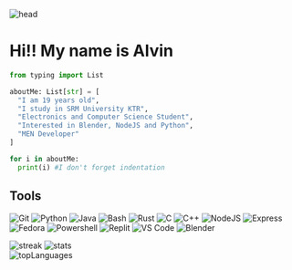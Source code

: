 ![head](https://capsule-render.vercel.app/api?type=slice&reversal=true&color=gradient&text=Hello%20world&customColorList=12,13&animation=scaleIn)

# Hi‼️ My name is Alvin

```py
from typing import List

aboutMe: List[str] = [
  "I am 19 years old",
  "I study in SRM University KTR",
  "Electronics and Computer Science Student",
  "Interested in Blender, NodeJS and Python",
  "MEN Developer" 
]

for i in aboutMe: 
  print(i) #I don't forget indentation
```

## Tools
<p>
  <img alt="Git" src="https://img.shields.io/badge/Git-F05032.svg?&style=for-the-badge&logo=git&logoColor=white"/> 
  <img alt="Python" src="https://img.shields.io/badge/Python-006FFF.svg?&style=for-the-badge&logo=python&logoColor=white"/>
  <img alt="Java" src="https://img.shields.io/badge/Java-4A01FF.svg?&style=for-the-badge&logo=coffee&logoColor=white"/> 
  <img alt="Bash" src="https://img.shields.io/badge/Bash-FFFFFF.svg?&style=for-the-badge&logo=gnubash&logoColor=black"/>
  <img alt="Rust" src="https://img.shields.io/badge/Rust-FF7A00.svg?&style=for-the-badge&logo=rust&logoColor=white"/>
  <img alt="C" src="https://img.shields.io/badge/C-0011FF.svg?&style=for-the-badge&logo=c&logoColor=white"/>
  <img alt="C++" src="https://img.shields.io/badge/C++-0059FF.svg?&style=for-the-badge&logo=cplusplus&logoColor=white"/>
  <img alt="NodeJS" src="https://img.shields.io/badge/NodeJS-00AA01.svg?&style=for-the-badge&logo=nodedotjs&logoColor=white"/>
  <img alt="Express" src="https://img.shields.io/badge/express-00AA55.svg?&style=for-the-badge&logo=express&logoColor=white"/>
  <img alt="Fedora" src="https://img.shields.io/badge/Fedora-0077FF.svg?&style=for-the-badge&logo=fedora&logoColor=white">
  <img alt="Powershell" src="https://img.shields.io/badge/Powershell-0431AA.svg?style=for-the-badge&logo=powershell&logoColor=white">
  <img alt="Replit" src="https://img.shields.io/badge/Replit-121231.svg?style=for-the-badge&logo=replit&logoColor=white">
  <img alt="VS Code" src="https://img.shields.io/badge/Vscode-3333FF.svg?style=for-the-badge&logo=visualstudiocode&logoColor=white">
  <img alt="Blender" src="https://img.shields.io/badge/Blender-F5792A.svg?style=for-the-badge&logo=blender&logoColor=white">
</p>

![streak](https://github-readme-streak-stats.herokuapp.com/?user=alvinbengeorge&theme=gotham) 
![stats](https://github-readme-stats.vercel.app/api?username=alvinbengeorge&show_icons=true&theme=gotham)\
![topLanguages](https://github-readme-stats.vercel.app/api/top-langs/?username=alvinbengeorge&theme=gotham&layout=compact)
